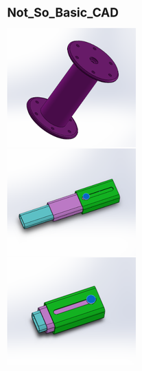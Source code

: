 # Not_So_Basic_CAD


<img src="images/DesignTablesPicture.PNG" width="300" >


<img src="images/advanced_mechanical_picture.PNG" width="300" >


<img src="images/advanced_mechanical_picture2.PNG" width="300" >
